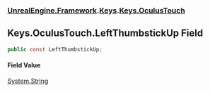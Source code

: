 ### [UnrealEngine.Framework](./UnrealEngine-Framework.md 'UnrealEngine.Framework').[Keys](./UnrealEngine-Framework-Keys.md 'UnrealEngine.Framework.Keys').[Keys.OculusTouch](./UnrealEngine-Framework-Keys-OculusTouch.md 'UnrealEngine.Framework.Keys.OculusTouch')
## Keys.OculusTouch.LeftThumbstickUp Field
  
```csharp
public const LeftThumbstickUp;
```
#### Field Value
[System.String](https://docs.microsoft.com/en-us/dotnet/api/System.String 'System.String')  
